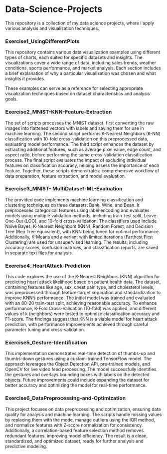# Data-Science-Projects
This repository is a collection of my data science projects, where I apply various analysis and visualization techniques.
### Exercise1_UsingDifferentPlots
This repository contains various data visualization examples using different types of charts, each suited for specific datasets and insights. The visualizations cover a wide range of data, including sales trends, weather conditions, sports performance, and market analysis. Each section includes a brief explanation of why a particular visualization was chosen and what insights it provides.

These examples can serve as a reference for selecting appropriate visualization techniques based on dataset characteristics and analysis goals.


### Exercise2_MNIST-KNN-Feature-Extraction
The set of scripts processes the MNIST dataset, first converting the raw images into flattened vectors with labels and saving them for use in machine learning. The second script performs K-Nearest Neighbors (K-NN) classification with 10-fold cross-validation on this preprocessed data, evaluating model performance. The third script enhances the dataset by extracting additional features, such as average pixel value, edge count, and aspect ratio, before performing the same cross-validation classification process. The final script evaluates the impact of excluding individual features on classification accuracy, helping assess the importance of each feature. Together, these scripts demonstrate a comprehensive workflow of data preparation, feature extraction, and model evaluation.


### Exercise3_MNIST- MultiDataset-ML-Evaluation
The provided code implements machine learning classification and clustering techniques on three datasets: Bank, Wine, and Bean. It preprocesses categorical features using label encoding and evaluates models using multiple validation methods, including train-test split, Leave-One-Out (LOO), and 10-fold cross-validation. The classifiers used include Naïve Bayes, K-Nearest Neighbors (KNN), Random Forest, and Decision Tree (Rep Tree equivalent), with KNN being tuned for optimal performance. Additionally, K-Means and a variant with limited iterations (Farthest First Clustering) are used for unsupervised learning. The results, including accuracy scores, confusion matrices, and classification reports, are saved in separate text files for analysis.


### Exercise4_HeartAttack-Prediction
This code explores the use of the K-Nearest Neighbors (KNN) algorithm for predicting heart attack likelihood based on patient health data. The dataset, containing features like age, sex, chest pain type, and cholesterol levels, was preprocessed through feature-target separation and standardization to improve KNN’s performance. The initial model was trained and evaluated with an 80-20 train-test split, achieving reasonable accuracy. To enhance performance, K-Fold Cross-Validation (10-fold) was applied, and different values of k (neighbors) were tested to optimize classification accuracy and F1-score. The findings suggest that KNN is a viable model for heart attack prediction, with performance improvements achieved through careful parameter tuning and cross-validation.


### Exercise5_Gesture-Identification
This implementation demonstrates real-time detection of thumbs-up and thumbs-down gestures using a custom-trained TensorFlow model. The approach leverages the Object Detection API, pre-trained models, and OpenCV for live video feed processing. The model successfully identifies the gestures and overlays bounding boxes with labels on the detected objects. Future improvements could include expanding the dataset for better accuracy and optimizing the model for real-time performance.


### Exercise6_DataPreprocessing-and-Optimization
This project focuses on data preprocessing and optimization, ensuring data quality for analysis and machine learning. The scripts handle missing values by replacing them with the mode, manage outliers using the IQR method, and normalize features with Z-score normalization for consistency. Additionally, a correlation-based feature selection method removes redundant features, improving model efficiency. The result is a clean, standardized, and optimized dataset, ready for further analysis and predictive modeling.